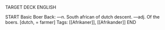 TARGET DECK
ENGLISH

START
Basic
Boer
Back: —n. South african of dutch descent. —adj. Of the boers. [dutch, = farmer]
Tags: [[Afrikaner]], [[Afrikander]]
END
